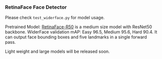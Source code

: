 ### RetinaFace Face Detector

Please check ``test_widerface.py`` for model usage.

Pretrained Model: [RetinaFace-R50](https://pan.baidu.com/s/1C6nKq122gJxRhb37vK0_LQ) is a medium size model with ResNet50 backbone. WiderFace validation mAP: Easy 96.5, Medium 95.6, Hard 90.4. It can output face bounding boxes and five landmarks in a single forward pass.

Light weight and large models will be released soon.
